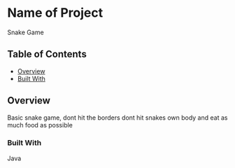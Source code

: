 # Name of Project
Snake Game
## Table of Contents

- [Overview](#overview)
- [Built With](#built-with)

## Overview

Basic snake game, dont hit the borders dont hit snakes own body and eat as much food as possible

### Built With

Java


